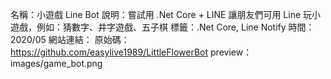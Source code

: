 名稱：小遊戲 Line Bot
說明：嘗試用 .Net Core + LINE 讓朋友們可用 Line 玩小遊戲，例如：猜數字、井字遊戲、五子棋
標籤：.Net Core, Line Notify
時間：2020/05
網站連結：
原始碼：https://github.com/easylive1989/LittleFlowerBot
preview：images/game_bot.png